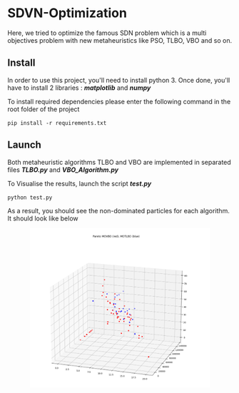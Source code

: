 # SDVN-Optimization
Here, we tried to optimize the famous SDN problem which is a multi objectives problem with new metaheuristics like PSO, TLBO, VBO and so on.

## Install

In order to use this project, you'll need to install python 3. Once done, you'll have to install 2 libraries : _**matplotlib**_ and _**numpy**_

To install required dependencies please enter the following command in the root folder of the project
```
pip install -r requirements.txt
```

## Launch

Both metaheuristic algorithms TLBO and VBO are implemented in separated files _**TLBO.py**_ and _**VBO_Algorithm.py**_

To Visualise the results, launch the script _**test.py**_
```
python test.py
```

As a result, you should see the non-dominated particles for each algorithm. It should look like below

<p align="center">
<img src="5.png" width="80%"/>
 </p>

